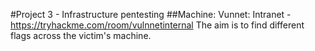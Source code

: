 #Project 3 - Infrastructure pentesting
##Machine: Vunnet: Intranet - https://tryhackme.com/room/vulnnetinternal
The aim is to find different flags across the victim's machine. 